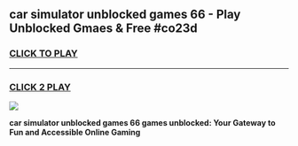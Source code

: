 
## car simulator unblocked games 66 - Play Unblocked Gmaes & Free #co23d
<h3>
<a href="https://premium.freeplayer.one?title=car_simulator_unblocked_games_66&ref=03M">CLICK TO PLAY</a></h3>
<hr>

<h3>
<a href="https://premium.freeplayer.one?title=car_simulator_unblocked_games_66&ref=03M">CLICK 2 PLAY</a>
  
</h3>

<a href="https://premium.freeplayer.one?title=car_simulator_unblocked_games_66&ref=03M"><img src="https://clearcache.store/games.png"></a>


**car simulator unblocked games 66 games unblocked: Your Gateway to Fun and Accessible Online Gaming**
